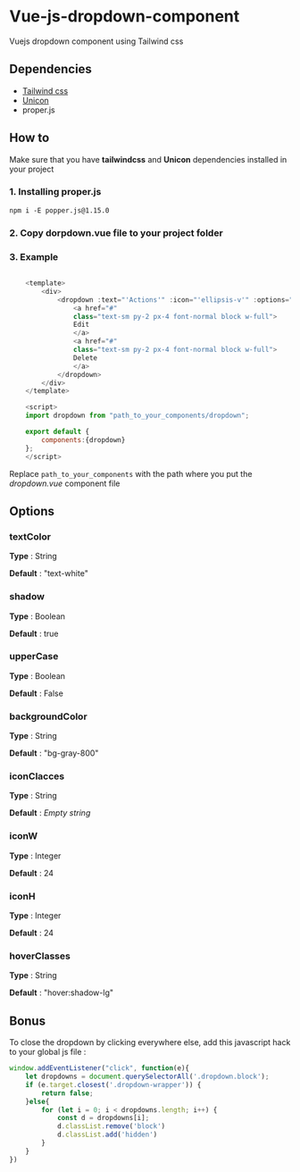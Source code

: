 # Vue-js-dropdown-component
Vuejs dropdown component using Tailwind css

## Dependencies

- [Tailwind css](https://tailwindcss.com)
- [Unicon](https://github.com/antonreshetov/vue-unicons)
- proper.js

## How to

Make sure that you have **tailwindcss** and **Unicon** dependencies installed in your project 

### 1. Installing proper.js

``npm i -E popper.js@1.15.0``

### 2. Copy **dorpdown.vue** file to your project folder

### 3. Example

```javascript

    <template>
        <div>
            <dropdown :text="'Actions'" :icon="'ellipsis-v'" :options="{}">
                <a href="#" 
                class="text-sm py-2 px-4 font-normal block w-full">
                Edit
                </a>
                <a href="#" 
                class="text-sm py-2 px-4 font-normal block w-full">
                Delete 
                </a>
            </dropdown>
        </div>
    </template>

    <script>
    import dropdown from "path_to_your_components/dropdown";

    export default {
        components:{dropdown}
    };
    </script>

```

Replace ``path_to_your_components`` with the path where you put the *dropdown.vue* component file

## Options 
### textColor
    
**Type** : String

**Default** : "text-white"

### shadow

**Type** : Boolean

**Default** : true

### upperCase

**Type** : Boolean

**Default** : False

### backgroundColor

**Type** : String

**Default** : "bg-gray-800"

### iconClacces

**Type** : String

**Default** : *Empty string*


### iconW

**Type** : Integer

**Default** : 24

### iconH

**Type** : Integer

**Default** : 24


### hoverClasses

**Type** : String

**Default** : "hover:shadow-lg"


## Bonus

To close the dropdown by clicking everywhere else, add this javascript hack to your global js file : 

```javascript
window.addEventListener("click", function(e){
    let dropdowns = document.querySelectorAll('.dropdown.block');
    if (e.target.closest('.dropdown-wrapper')) {
        return false;
    }else{
        for (let i = 0; i < dropdowns.length; i++) {
            const d = dropdowns[i];
            d.classList.remove('block')
            d.classList.add('hidden')
        }
    }
})
```


